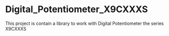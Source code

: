 # Digital_Potentiometer_X9CXXXS
This project is contain a library to work with Digital Potentiometer the series X9CXXXS
